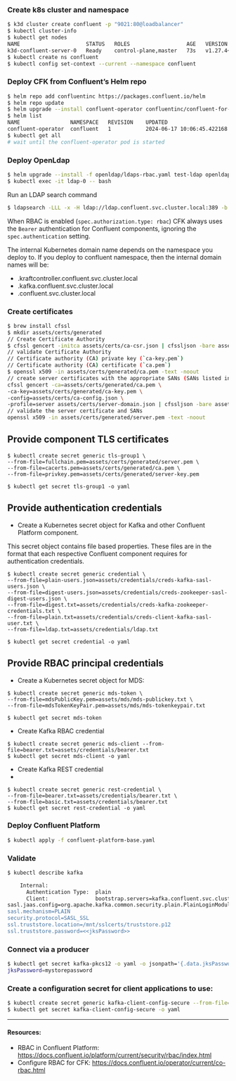 ### Create k8s cluster and namespace

```bash
$ k3d cluster create confluent -p "9021:80@loadbalancer"
$ kubectl cluster-info
$ kubectl get nodes
NAME                     STATUS   ROLES                  AGE   VERSION
k3d-confluent-server-0   Ready    control-plane,master   73s   v1.27.4+k3s1
$ kubectl create ns confluent
$ kubectl config set-context --current --namespace confluent
```

### Deploy CFK from Confluent’s Helm repo

```bash
$ helm repo add confluentinc https://packages.confluent.io/helm
$ helm repo update
$ helm upgrade --install confluent-operator confluentinc/confluent-for-kubernetes --set kRaftEnabled=true
$ helm list
NAME              	NAMESPACE	REVISION	UPDATED                              	STATUS  	CHART                            	APP VERSION
confluent-operator	confluent	1       	2024-06-17 10:06:45.422168 +0200 CEST	deployed	confluent-for-kubernetes-0.921.20	2.8.2
$ kubectl get all
# wait until the confluent-operator pod is started 
```

### Deploy OpenLdap 

```bash
$ helm upgrade --install -f openldap/ldaps-rbac.yaml test-ldap openldap
$ kubectl exec -it ldap-0 -- bash
```

Run an LDAP search command

```bash
$ ldapsearch -LLL -x -H ldap://ldap.confluent.svc.cluster.local:389 -b 'dc=test,dc=com' -D "cn=mds,dc=test,dc=com" -w 'Developer!'
```


When RBAC is enabled (`spec.authorization.type: rbac`) CFK always uses the `Bearer` authentication for Confluent 
components, ignoring the `spec.authentication` setting.


The internal Kubernetes domain name depends on the namespace you deploy to. If you deploy to confluent namespace, 
then the internal domain names will be:
* .kraftcontroller.confluent.svc.cluster.local
* .kafka.confluent.svc.cluster.local
* .confluent.svc.cluster.local

### Create certificates

```bash
$ brew install cfssl
$ mkdir assets/certs/generated
// Create Certificate Authority 
$ cfssl gencert -initca assets/certs/ca-csr.json | cfssljson -bare assets/certs/generated/ca -
// validate Certificate Authority
// Certificate authority (CA) private key (`ca-key.pem`)
// Certificate authority (CA) certificate (`ca.pem`)
$ openssl x509 -in assets/certs/generated/ca.pem -text -noout
// create server certificates with the appropriate SANs (SANs listed in server-domain.json)
cfssl gencert -ca=assets/certs/generated/ca.pem \
-ca-key=assets/certs/generated/ca-key.pem \
-config=assets/certs/ca-config.json \
-profile=server assets/certs/server-domain.json | cfssljson -bare assets/certs/generated/server
// validate the server certificate and SANs
openssl x509 -in assets/certs/generated/server.pem -text -noout
```

## Provide component TLS certificates

```
$ kubectl create secret generic tls-group1 \
--from-file=fullchain.pem=assets/certs/generated/server.pem \
--from-file=cacerts.pem=assets/certs/generated/ca.pem \
--from-file=privkey.pem=assets/certs/generated/server-key.pem 

$ kubectl get secret tls-group1 -o yaml
```

## Provide authentication credentials

* Create a Kubernetes secret object for Kafka and other Confluent Platform component.

This secret object contains file based properties. These files are in the
format that each respective Confluent component requires for authentication
credentials.

```
$ kubectl create secret generic credential \
--from-file=plain-users.json=assets/credentials/creds-kafka-sasl-users.json \
--from-file=digest-users.json=assets/credentials/creds-zookeeper-sasl-digest-users.json \
--from-file=digest.txt=assets/credentials/creds-kafka-zookeeper-credentials.txt \
--from-file=plain.txt=assets/credentials/creds-client-kafka-sasl-user.txt \
--from-file=ldap.txt=assets/credentials/ldap.txt

$ kubectl get secret credential -o yaml 
```

## Provide RBAC principal credentials

* Create a Kubernetes secret object for MDS:
```
$ kubectl create secret generic mds-token \
--from-file=mdsPublicKey.pem=assets/mds/mds-publickey.txt \
--from-file=mdsTokenKeyPair.pem=assets/mds/mds-tokenkeypair.txt

$ kubectl get secret mds-token 
```

* Create Kafka RBAC credential
```
$ kubectl create secret generic mds-client --from-file=bearer.txt=assets/credentials/bearer.txt 
$ kubectl get secret mds-client -o yaml
```

* Create Kafka REST credential
* 
```
$ kubectl create secret generic rest-credential \
--from-file=bearer.txt=assets/credentials/bearer.txt \
--from-file=basic.txt=assets/credentials/bearer.txt
$ kubectl get secret rest-credential -o yaml 
```


### Deploy Confluent Platform

```bash
$ kubectl apply -f confluent-platform-base.yaml
```

### Validate

```bash
$ kubectl describe kafka

    Internal:
      Authentication Type:  plain
      Client:               bootstrap.servers=kafka.confluent.svc.cluster.local:9071
sasl.jaas.config=org.apache.kafka.common.security.plain.PlainLoginModule required username=<<sasl_username>> password=<<sasl_password>>;
sasl.mechanism=PLAIN
security.protocol=SASL_SSL
ssl.truststore.location=/mnt/sslcerts/truststore.p12
ssl.truststore.password=<<jksPassword>>
```

### Connect via a producer

```bash
$ kubectl get secret kafka-pkcs12 -o yaml -o jsonpath='{.data.jksPassword\.txt}' | base64 -d
jksPassword=mystorepassword
```

### Create a configuration secret for client applications to use:

```bash
$ kubectl create secret generic kafka-client-config-secure --from-file=kafka.properties
$ kubectl get secret kafka-client-config-secure -o yaml
```



------------------------------------------------------------------------------------------------------------------------


#### Resources:

- RBAC in Confluent Platform: https://docs.confluent.io/platform/current/security/rbac/index.html
- Configure RBAC for CFK: https://docs.confluent.io/operator/current/co-rbac.html


